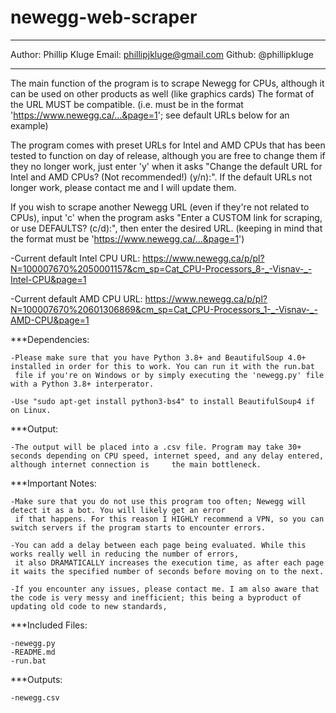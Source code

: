 # newegg-web-scraper
______________________________
Author: Phillip Kluge
Email: phillipjkluge@gmail.com
Github: @phillipkluge
______________________________

The main function of the program is to scrape Newegg for CPUs, although it can be used on other products as well (like graphics cards)
The format of the URL MUST be compatible. (i.e. must be in the format 'https://www.newegg.ca/...&page=1'; see default URLs below for an example)

The program comes with preset URLs for Intel and AMD CPUs that has been tested to function on day of release, although you are free to change them if they no longer work, just
enter 'y' when it asks "Change the default URL for Intel and AMD CPUs? (Not recommended!) (y/n):". If the default URLs not longer work, please contact me and I will update them.

If you wish to scrape another Newegg URL (even if they're not related to CPUs), input 'c' when the program asks "Enter a CUSTOM link for scraping, or use DEFAULTS? (c/d):", then enter the desired URL.
(keeping in mind that the format must be 'https://www.newegg.ca/...&page=1')


-Current default Intel CPU URL: https://www.newegg.ca/p/pl?N=100007670%2050001157&cm_sp=Cat_CPU-Processors_8-_-Visnav-_-Intel-CPU&page=1

-Current default AMD CPU URL: https://www.newegg.ca/p/pl?N=100007670%20601306869&cm_sp=Cat_CPU-Processors_1-_-Visnav-_-AMD-CPU&page=1

***Dependencies:
	
	-Please make sure that you have Python 3.8+ and BeautifulSoup 4.0+ installed in order for this to work. You can run it with the run.bat
	 file if you're on Windows or by simply executing the 'newegg.py' file with a Python 3.8+ interperator.

	-Use "sudo apt-get install python3-bs4" to install BeautifulSoup4 if on Linux.

***Output:
	
	-The output will be placed into a .csv file. Program may take 30+ seconds depending on CPU speed, internet speed, and any delay entered, although internet connection is 	 the main bottleneck.

***Important Notes:
	
	-Make sure that you do not use this program too often; Newegg will detect it as a bot. You will likely get an error
	 if that happens. For this reason I HIGHLY recommend a VPN, so you can switch servers if the program starts to encounter errors.

	-You can add a delay between each page being evaluated. While this works really well in reducing the number of errors,
	 it also DRAMATICALLY increases the execution time, as after each page it waits the specified number of seconds before moving on to the next.
	 
	-If you encounter any issues, please contact me. I am also aware that the code is very messy and inefficient; this being a byproduct of updating old code to new standards,

***Included Files:
	
	-newegg.py
	-README.md
	-run.bat
	
***Outputs:
	
	-newegg.csv
